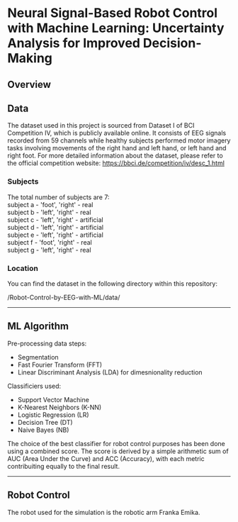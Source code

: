 # Neural Signal-Based Robot Control with Machine Learning: Uncertainty Analysis for Improved Decision-Making

## Overview

## Data
The dataset used in this project is sourced from Dataset I of BCI Competition IV, which is publicly available online. It consists of EEG signals recorded from 59 channels while healthy subjects performed motor imagery tasks involving movements of the right hand and left hand, or left hand and right foot.
For more detailed information about the dataset, please refer to the official competition website: https://bbci.de/competition/iv/desc_1.html

### Subjects

The total number of subjects are 7:  
subject a - 'foot', 'right' - real  
subject b - 'left', 'right' - real  
subject c - 'left', 'right' - artificial  
subject d - 'left', 'right' - artificial  
subject e - 'left', 'right' - artificial  
subject f - 'foot', 'right' - real  
subject g - 'left', 'right' - real  


### Location

You can find the dataset in the following directory within this repository: 

/Robot-Control-by-EEG-with-ML/data/

---

## ML Algorithm



Pre-processing data steps:
- Segmentation
- Fast Fourier Transform (FFT)
- Linear Discriminant Analysis (LDA) for dimesnionality reduction

Classificiers used:
- Support Vector Machine
- K-Nearest Neighbors (K-NN)
- Logistic Regression (LR)
- Decision Tree (DT)
- Naive Bayes (NB)

The choice of the best classifier for robot control purposes has been done using a combined score. The score is derived by a simple arithmetic sum of AUC (Area Under the Curve) and ACC (Accuracy), with each metric contribuiting equally to the final result. 


---

## Robot Control
The robot used for the simulation is the robotic arm Franka Emika.
